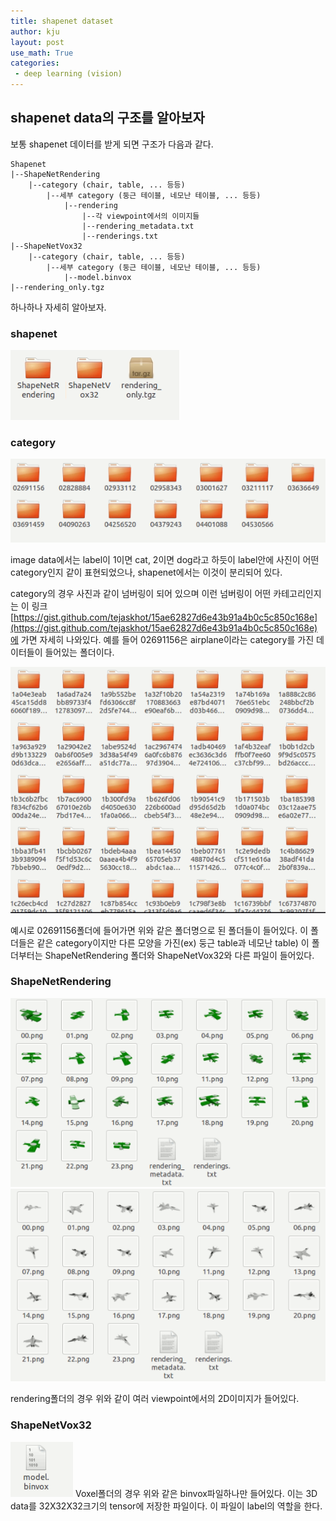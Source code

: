 ```yaml
---
title: shapenet dataset
author: kju
layout: post
use_math: True
categories:
 - deep learning (vision)
---
```

## shapenet data의 구조를 알아보자

보통 shapenet 데이터를 받게 되면 구조가 다음과 같다.

```
Shapenet
|--ShapeNetRendering
    |--category (chair, table, ... 등등)
        |--세부 category (둥근 테이블, 네모난 테이블, ... 등등)
            |--rendering
                |--각 viewpoint에서의 이미지들
                |--rendering_metadata.txt
                |--renderings.txt
|--ShapeNetVox32
    |--category (chair, table, ... 등등)
        |--세부 category (둥근 테이블, 네모난 테이블, ... 등등)
            |--model.binvox
|--rendering_only.tgz
```

하나하나 자세히 알아보자.

### shapenet

![shapenet](/post_images/shapenet/folder1.PNG "shapenet")

### category

![category](/post_images/shapenet/renderingfolder.PNG "category")

image data에서는 label이 1이면 cat, 2이면 dog라고 하듯이 label안에 사진이 어떤 category인지 같이 표현되었으나, shapenet에서는 이것이 분리되어 있다.

category의 경우 사진과 같이 넘버링이 되어 있으며 이런 넘버링이 어떤 카테고리인지는 이 링크[https://gist.github.com/tejaskhot/15ae62827d6e43b91a4b0c5c850c168e](https://gist.github.com/tejaskhot/15ae62827d6e43b91a4b0c5c850c168e)에 가면 자세히 나와있다.
예를 들어 02691156은 airplane이라는 category를 가진 데이터들이 들어있는 폴더이다.

![세부 category](/post_images/shapenet/renderingfolder2.PNG "세부category")

예시로 02691156폴더에 들어가면 위와 같은 폴더명으로 된 폴더들이 들어있다. 이 폴더들은 같은 category이지만 다른 모양을 가진(ex) 둥근 table과 네모난 table)
이 폴더부터는 ShapeNetRendering 폴더와 ShapeNetVox32와 다른 파일이 들어있다.

### ShapeNetRendering

![rendering1](/post_images/shapenet/renderingfolder4.PNG "rendering1")
![rendering2](/post_images/shapenet/renderingfolder4_1.PNG " rendering2")

rendering폴더의 경우 위와 같이 여러 viewpoint에서의 2D이미지가 들어있다.

### ShapeNetVox32

![Voxel](/post_images/shapenet/voxelfolder3.PNG "Voxel")
Voxel폴더의 경우 위와 같은 binvox파일하나만 들어있다. 이는 3D data를 32X32X32크기의 tensor에 저장한 파일이다. 이 파일이 label의 역할을 한다.